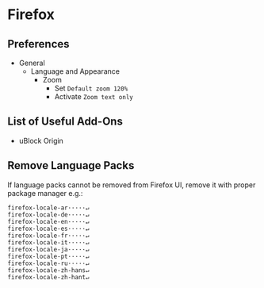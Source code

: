 # Firefox

## Preferences 

* General
    * Language and Appearance
        * Zoom
            * Set `Default zoom 120%`
            * Activate `Zoom text only`

## List of Useful Add-Ons

* uBlock Origin

## Remove Language Packs

If language packs cannot be removed from Firefox UI, remove it with proper package manager e.g.:

```
firefox-locale-ar·····↵                                                                                                                                                                                                                                                                                          
firefox-locale-de·····↵                                                            
firefox-locale-en·····↵                                                            
firefox-locale-es·····↵                                                            
firefox-locale-fr·····↵                                                            
firefox-locale-it·····↵                                                            
firefox-locale-ja·····↵                                                            
firefox-locale-pt·····↵                                                            
firefox-locale-ru·····↵                                                            
firefox-locale-zh-hans↵                                                            
firefox-locale-zh-hant↵
```
